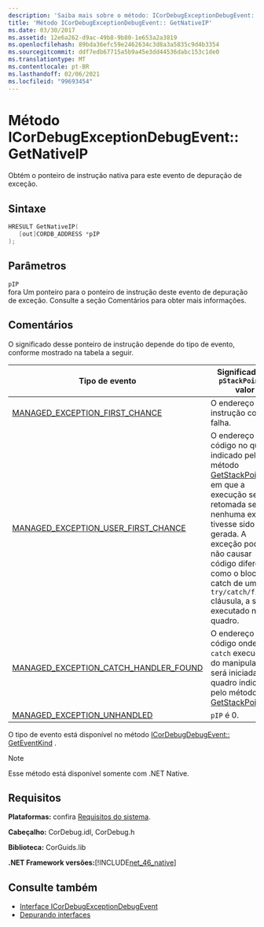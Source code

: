 ```yaml
---
description: 'Saiba mais sobre o método: ICorDebugExceptionDebugEvent:: GetNativeIP'
title: 'Método ICorDebugExceptionDebugEvent:: GetNativeIP'
ms.date: 03/30/2017
ms.assetid: 12e6a262-d9ac-49b8-9b80-1e653a2a3819
ms.openlocfilehash: 89bda36efc59e2462634c3d8a3a5835c9d4b3354
ms.sourcegitcommit: ddf7edb67715a5b9a45e3dd44536dabc153c1de0
ms.translationtype: MT
ms.contentlocale: pt-BR
ms.lasthandoff: 02/06/2021
ms.locfileid: "99693454"
---
```

# <a name="icordebugexceptiondebugeventgetnativeip-method"></a>Método ICorDebugExceptionDebugEvent:: GetNativeIP

Obtém o ponteiro de instrução nativa para este evento de depuração de exceção.  
  
## <a name="syntax"></a>Sintaxe  
  
```cpp  
HRESULT GetNativeIP(  
   [out]CORDB_ADDRESS *pIP  
);  
```  
  
## <a name="parameters"></a>Parâmetros  

 `pIP`  
 fora Um ponteiro para o ponteiro de instrução deste evento de depuração de exceção. Consulte a seção Comentários para obter mais informações.  
  
## <a name="remarks"></a>Comentários  

 O significado desse ponteiro de instrução depende do tipo de evento, conforme mostrado na tabela a seguir.  
  
|Tipo de evento|Significado do `pStackPointer` valor|  
|----------------|--------------------------------------|  
|[MANAGED_EXCEPTION_FIRST_CHANCE](cordebugrecordformat-enumeration.md)|O endereço da instrução com falha.|  
|[MANAGED_EXCEPTION_USER_FIRST_CHANCE](cordebugrecordformat-enumeration.md)|O endereço do código no quadro indicado pelo método [GetStackPointer](icordebugexceptiondebugevent-getstackpointer-method.md) em que a execução será retomada se nenhuma exceção tivesse sido gerada. A exceção pode ou não causar código diferente, como o bloco catch de uma `try/catch/finally` cláusula, a ser executado nesse quadro.|  
|[MANAGED_EXCEPTION_CATCH_HANDLER_FOUND](cordebugrecordformat-enumeration.md)|O endereço de código onde a `catch` execução do manipulador será iniciada no quadro indicado pelo método [GetStackPointer](icordebugexceptiondebugevent-getstackpointer-method.md) .|  
|[MANAGED_EXCEPTION_UNHANDLED](cordebugrecordformat-enumeration.md)|`pIP` é 0.|  
  
 O tipo de evento está disponível no método [ICorDebugDebugEvent:: GetEventKind](icordebugdebugevent-geteventkind-method.md) .  
  
> [!NOTE]
> Esse método está disponível somente com .NET Native.  
  
## <a name="requirements"></a>Requisitos  

 **Plataformas:** confira [Requisitos do sistema](../../get-started/system-requirements.md).  
  
 **Cabeçalho:** CorDebug.idl, CorDebug.h  
  
 **Biblioteca:** CorGuids.lib  
  
 **.NET Framework versões:**[!INCLUDE[net_46_native](../../../../includes/net-46-native-md.md)]  
  
## <a name="see-also"></a>Consulte também

- [Interface ICorDebugExceptionDebugEvent](icordebugexceptiondebugevent-interface.md)
- [Depurando interfaces](debugging-interfaces.md)
